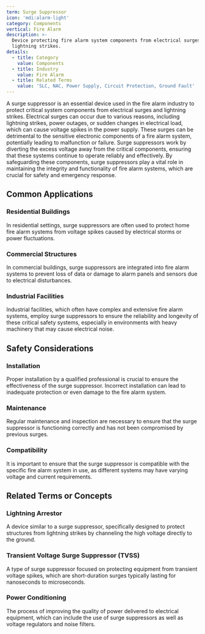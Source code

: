 ```yaml
---
term: Surge Suppressor
icon: 'mdi:alarm-light'
category: Components
vertical: Fire Alarm
description: >-
  Device protecting fire alarm system components from electrical surges and
  lightning strikes.
details:
  - title: Category
    value: Components
  - title: Industry
    value: Fire Alarm
  - title: Related Terms
    value: 'SLC, NAC, Power Supply, Circuit Protection, Ground Fault'
---
```

A surge suppressor is an essential device used in the fire alarm industry to protect critical system components from electrical surges and lightning strikes. Electrical surges can occur due to various reasons, including lightning strikes, power outages, or sudden changes in electrical load, which can cause voltage spikes in the power supply. These surges can be detrimental to the sensitive electronic components of a fire alarm system, potentially leading to malfunction or failure. Surge suppressors work by diverting the excess voltage away from the critical components, ensuring that these systems continue to operate reliably and effectively. By safeguarding these components, surge suppressors play a vital role in maintaining the integrity and functionality of fire alarm systems, which are crucial for safety and emergency response.

## Common Applications

### Residential Buildings
In residential settings, surge suppressors are often used to protect home fire alarm systems from voltage spikes caused by electrical storms or power fluctuations.

### Commercial Structures
In commercial buildings, surge suppressors are integrated into fire alarm systems to prevent loss of data or damage to alarm panels and sensors due to electrical disturbances.

### Industrial Facilities
Industrial facilities, which often have complex and extensive fire alarm systems, employ surge suppressors to ensure the reliability and longevity of these critical safety systems, especially in environments with heavy machinery that may cause electrical noise.

## Safety Considerations

### Installation
Proper installation by a qualified professional is crucial to ensure the effectiveness of the surge suppressor. Incorrect installation can lead to inadequate protection or even damage to the fire alarm system.

### Maintenance
Regular maintenance and inspection are necessary to ensure that the surge suppressor is functioning correctly and has not been compromised by previous surges.

### Compatibility
It is important to ensure that the surge suppressor is compatible with the specific fire alarm system in use, as different systems may have varying voltage and current requirements.

## Related Terms or Concepts

### Lightning Arrestor
A device similar to a surge suppressor, specifically designed to protect structures from lightning strikes by channeling the high voltage directly to the ground.

### Transient Voltage Surge Suppressor (TVSS)
A type of surge suppressor focused on protecting equipment from transient voltage spikes, which are short-duration surges typically lasting for nanoseconds to microseconds.

### Power Conditioning
The process of improving the quality of power delivered to electrical equipment, which can include the use of surge suppressors as well as voltage regulators and noise filters.

